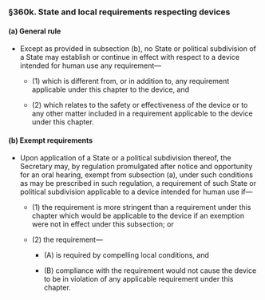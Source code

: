 ### §360k. State and local requirements respecting devices
#### (a) General rule
* Except as provided in subsection (b), no State or political subdivision of a State may establish or continue in effect with respect to a device intended for human use any requirement—

  * (1) which is different from, or in addition to, any requirement applicable under this chapter to the device, and

  * (2) which relates to the safety or effectiveness of the device or to any other matter included in a requirement applicable to the device under this chapter.

#### (b) Exempt requirements
* Upon application of a State or a political subdivision thereof, the Secretary may, by regulation promulgated after notice and opportunity for an oral hearing, exempt from subsection (a), under such conditions as may be prescribed in such regulation, a requirement of such State or political subdivision applicable to a device intended for human use if—

  * (1) the requirement is more stringent than a requirement under this chapter which would be applicable to the device if an exemption were not in effect under this subsection; or

  * (2) the requirement—

    * (A) is required by compelling local conditions, and

    * (B) compliance with the requirement would not cause the device to be in violation of any applicable requirement under this chapter.